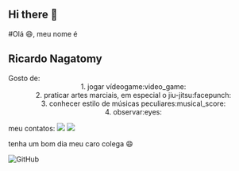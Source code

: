## Hi there 👋

#Olá :smile:, meu nome é <h2>Ricardo Nagatomy</h2>
<div align="justify"Sou formado na área de t.i. em segurança da informação, estou em transição de carreira, enquanto nenhum roteador da problemas nas tabelas de roteamento eu estou estudando desenvolvimento WEB.Participando e desenvolvendo projetos em Front-end. Sou apaixonado por analisar antes de fazer e ver meus projetos sendo construídos com toda a minha criatividade e peculiaridade. Busco pelo mercado de desenvolvimento com ênfase em front-end(HTML5, CSS3 e Javascript).</div>
Gosto de:
<div align="center">1. jogar vídeogame:video_game:</div>
<div align="center">2. praticar artes marciais, em especial o jiu-jitsu:facepunch:</div>
<div align="center">3. conhecer estilo de músicas peculiares:musical_score:</div>
<div align="center">4. observar:eyes:</div>

meu contatos:
<a href="https://www.linkedin.com/in/ricardo-nagatomy-56553254"><img src="https://img.shields.io/badge/-RicardoNaga-blue?style=flat-square&logo=Linkedin&logoColor=white"></a>
<a href="https://app.rocketseat.com.br/me/ricardo-nagatomy-08130"><img src="https://img.shields.io/badge/-Rocketseat-000?style=flat-square&logo=&logoColor=white"></a>


tenha um bom dia meu caro colega :smile:

![GitHub](https://img.shields.io/github/license/Ricnaga/Ricnaga)
